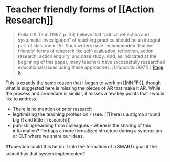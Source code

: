 # Teacher friendly forms of [[Action Research]]

> Pollard & Tann (1987, p. 23) believe that “critical reflection and systematic investigation” of teaching practice should be an integral part of classroom life. Such writers have recommended ‘teacher friendly’ forms of research like self-evaluation, reflection, action research, action enquiry, and case study. And, as indicated at the beginning of this paper, many teachers have successfully researched educational issues using these approaches.
> <cite>[[Hancock 1997]]</cite> | [Page 8](x-devonthink-item://2A8D1F3C-1C1C-4FF4-8F51-674BC9BD4E64?page=7)


This is exactly the same reason that I began to work on [[NNFFr]], though what is suggested here is missing the pieces of AR that make it AR. While the process and procedure is similar, it misses a few key points that I would like to address.
- There is no mention or prior research
- legitimizing the teaching profession - (see: [[There is a stigma around big R and little r research]])
- publishing/learning from colleagues - where is the sharing of this information? Perhaps a more formalized structure during a symposium or CLT where we share our ideas.


#❓question could this be built into the formation of a SMARTr goal if the school has that system implemented?

